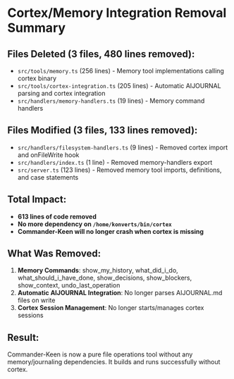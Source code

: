 # Cortex/Memory Integration Removal Summary

## Files Deleted (3 files, 480 lines removed):
- `src/tools/memory.ts` (256 lines) - Memory tool implementations calling cortex binary
- `src/tools/cortex-integration.ts` (205 lines) - Automatic AIJOURNAL parsing and cortex integration
- `src/handlers/memory-handlers.ts` (19 lines) - Memory command handlers

## Files Modified (3 files, 133 lines removed):
- `src/handlers/filesystem-handlers.ts` (9 lines) - Removed cortex import and onFileWrite hook
- `src/handlers/index.ts` (1 line) - Removed memory-handlers export
- `src/server.ts` (123 lines) - Removed memory tool imports, definitions, and case statements

## Total Impact:
- **613 lines of code removed**
- **No more dependency on `/home/konverts/bin/cortex`**
- **Commander-Keen will no longer crash when cortex is missing**

## What Was Removed:
1. **Memory Commands**: show_my_history, what_did_i_do, what_should_i_have_done, show_decisions, show_blockers, show_context, undo_last_operation
2. **Automatic AIJOURNAL Integration**: No longer parses AIJOURNAL.md files on write
3. **Cortex Session Management**: No longer starts/manages cortex sessions

## Result:
Commander-Keen is now a pure file operations tool without any memory/journaling dependencies. It builds and runs successfully without cortex.
